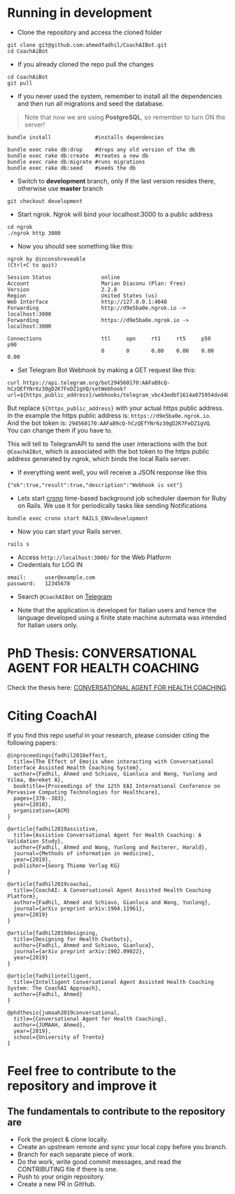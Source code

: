 # Running in development

* Clone the repository and access the cloned folder
```
git clone git@github.com:ahmedfadhil/CoachAIBot.git
cd CoachAiBot
```

* If you already cloned the repo pull the changes


```
cd CoachAiBot
git pull
```

* If you never used the system, remember to install all the dependencies and then run all migrations and seed the database.

> Note that now we are using <B>PostgreSQL</B>, so remember to turn ON the server!

```
bundle install              #installs dependencies

bundle exec rake db:drop    #drops any old version of the db
bundle exec rake db:create  #creates a new db
bundle exec rake db:migrate #runs migrations
bundle exec rake db:seed    #seeds the db
```

* Switch to <b>development</b> branch, only if the last version resides there, otherwise use <b>master</b> branch

```
git checkout development
```

* Start ngrok. Ngrok will bind your localhost:3000 to a public address

```
cd ngrok
./ngrok http 3000
```

* Now you should see something like this:

```
ngrok by @inconshreveable                                       (Ctrl+C to quit)
                                                                                
Session Status                online                                            
Account                       Marian Diaconu (Plan: Free)                       
Version                       2.2.8                                             
Region                        United States (us)                                
Web Interface                 http://127.0.0.1:4040                             
Forwarding                    http://d9e5ba0e.ngrok.io -> localhost:3000        
Forwarding                    https://d9e5ba0e.ngrok.io -> localhost:3000       
                                                                                
Connections                   ttl     opn     rt1     rt5     p50     p90       
                              0       0       0.00    0.00    0.00    0.00 
```

* Set Telegram Bot Webhook by making a GET request like this:

```
curl https://api.telegram.org/bot294560170:AAFaB9cQ-hCzQEfYNr6z30gD2K7FeDZ1gVQ/setWebhook?url=${https_public_address}/webhooks/telegram_vbc43edbf1614a075954dvd4bfab34l1
```

But replace `${https_public_address}` with your actual https public address. <br/>
In the example the https public address is: `https://d9e5ba0e.ngrok.io`.<br/>
And the bot token is: `294560170:AAFaB9cQ-hCzQEfYNr6z30gD2K7FeDZ1gVQ`.<br/>
You can change them if you have to.


This will tell to TelegramAPI to send the user interactions with the bot `@CoachAIBot`, 
which is associated with the bot token to the https public address generated by ngrok,
which binds the local Rails server.

* If everything went well, you will receive a JSON response like this
```
{"ok":true,"result":true,"description":"Webhook is set"}
```

* Lets start [crono](https://github.com/plashchynski/crono) time-based background job scheduler daemon for Ruby on Rails.
We use it for periodically tasks like sending Notifications 
```
bundle exec crono start RAILS_ENV=development
```

* Now you can start your Rails server.
```
rails s
```

* Access `http://localhost:3000/` for the Web Platform 
* Credentials for LOG IN
```
email:      user@example.com
password:   12345678
```
* Search `@CoachAIBot` on [Telegram](https://web.telegram.org/#/login)

* Note that the application is developed for Italian users and hence the language developed using a finite state machine automata was intended for Italian users only. 
# PhD Thesis: CONVERSATIONAL AGENT FOR HEALTH COACHING
Check the thesis here: [CONVERSATIONAL AGENT FOR HEALTH COACHING](https://www.researchgate.net/profile/Ahmed_Fadhil4/publication/333339647_CONVERSATIONAL_AGENT_FOR_HEALTH_COACHING/links/5ce7a4f892851c4eabba36bb/CONVERSATIONAL-AGENT-FOR-HEALTH-COACHING.pdf)
# Citing CoachAI
If you find this repo useful in your research, please consider citing the following papers:
```
@inproceedings{fadhil2018effect,
  title={The Effect of Emojis when interacting with Conversational Interface Assisted Health Coaching System},
  author={Fadhil, Ahmed and Schiavo, Gianluca and Wang, Yunlong and Yilma, Bereket A},
  booktitle={Proceedings of the 12th EAI International Conference on Pervasive Computing Technologies for Healthcare},
  pages={378--383},
  year={2018},
  organization={ACM}
}

@article{fadhil2019assistive,
  title={Assistive Conversational Agent for Health Coaching: A Validation Study},
  author={Fadhil, Ahmed and Wang, Yunlong and Reiterer, Harald},
  journal={Methods of information in medicine},
  year={2019},
  publisher={Georg Thieme Verlag KG}
}

@article{fadhil2019coachai,
  title={CoachAI: A Conversational Agent Assisted Health Coaching Platform},
  author={Fadhil, Ahmed and Schiavo, Gianluca and Wang, Yunlong},
  journal={arXiv preprint arXiv:1904.11961},
  year={2019}
}

@article{fadhil2019designing,
  title={Designing for Health Chatbots},
  author={Fadhil, Ahmed and Schiavo, Gianluca},
  journal={arXiv preprint arXiv:1902.09022},
  year={2019}
}

@article{fadhilintelligent,
  title={Intelligent Conversational Agent Assisted Health Coaching System: The CoachAI Approach},
  author={Fadhil, Ahmed}
}

@phdthesis{jumaah2019conversational,
  title={Conversational Agent for Health Coaching},
  author={JUMAAH, Ahmed},
  year={2019},
  school={University of Trento}
}
```
# Feel free to contribute to the repository and improve it
## The fundamentals to contribute to the repository are

- Fork the project & clone locally.
- Create an upstream remote and sync your local copy before you branch.
- Branch for each separate piece of work.
- Do the work, write good commit messages, and read the CONTRIBUTING file if there is one.
- Push to your origin repository.
- Create a new PR in GitHub.



